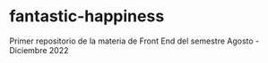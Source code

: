 # fantastic-happiness
Primer repositorio de la materia de Front End del semestre Agosto - Diciembre 2022
